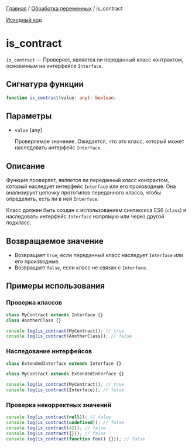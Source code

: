 [Главная](../../README.md) / [Обработка переменных](../variables.md) / is_contract

[Исходный код](../../src/variables/is_contract.mjs)

# is_contract

`is_contract` &mdash; Проверяет, является ли переданный класс контрактом, основанным на интерфейсе
`Interface`.

## Сигнатура функции

```ts
function is_contract(value: any): boolean;
```

## Параметры

-   `value` {any}

    Проверяемое значение. Ожидается, что это класс, который может наследовать интерфейс `Interface`.

## Описание

Функция проверяет, является ли переданный класс контрактом, который наследует интерфейс `Interface`
или его производные. Она анализирует цепочку прототипов переданного класса, чтобы определить, есть
ли в ней `Interface`.

Класс должен быть создан с использованием синтаксиса ES6 (`class`) и наследовать интерфейс
`Interface` напрямую или через другой подкласс.

## Возвращаемое значение

-   Возвращает `true`, если переданный класс наследует `Interface` или его производные.
-   Возвращает `false`, если класс не связан с `Interface`.

## Примеры использования

### Проверка классов

```js
class MyContract extends Interface {}
class AnotherClass {}

console.log(is_contract(MyContract)); // true
console.log(is_contract(AnotherClass)); // false
```

### Наследование интерфейсов

```js
class ExtendedInterface extends Interface {}

class MyContract extends ExtendedInterface {}

console.log(is_contract(MyContract)); // true
console.log(is_contract(Interface)); // false
```

### Проверка некорректных значений

```js
console.log(is_contract(null)); // false
console.log(is_contract(undefined)); // false
console.log(is_contract(42)); // false
console.log(is_contract({})); // false
console.log(is_contract(function Foo() {})); // false
```
